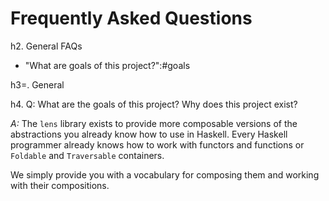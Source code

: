 Frequently Asked Questions
==========================

h2. General FAQs

* "What are goals of this project?":#goals


h3=. General

h4. <a name="goals">Q:</a> What are the goals of this project? Why does this project exist?

*A:* The `lens` library exists to provide more composable versions of the abstractions you already know how to use in Haskell. Every Haskell programmer already knows how to work with functors and functions or `Foldable` and `Traversable` containers. 

We simply provide you with a vocabulary for composing them and working with their compositions.